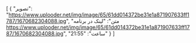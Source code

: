 [
  {
    "تصویر": "https://www.uplooder.net/img/image/65/61dd014372be31e1a871907633ff1787/1670682304088.jpg",
    "متن": "لینک در برنامه https://www.uplooder.net/img/image/65/61dd014372be31e1a871907633ff1787/1670682304088.jpg",
    "ساعت": "21:55"
  }
]
